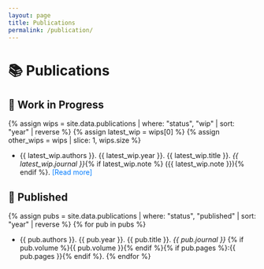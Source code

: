 ```yaml
---
layout: page
title: Publications
permalink: /publication/
---
```


# 📚 Publications

## 📝 Work in Progress

{% assign wips = site.data.publications | where: "status", "wip" | sort: "year" | reverse %}
{% assign latest_wip = wips[0] %}
{% assign other_wips = wips | slice: 1, wips.size %}

- {{ latest_wip.authors }}. {{ latest_wip.year }}. {{ latest_wip.title }}. *{{ latest_wip.journal }}*{% if latest_wip.note %} ({{ latest_wip.note }}){% endif %}. <span id="toggle-wip" style="color: #007bff; cursor:pointer;">[Read more]</span>

<div id="other-wip-list" style="display:none;">
{% for pub in other_wips %}
- {{ pub.authors }}. {{ pub.year }}. {{ pub.title }}. *{{ pub.journal }}*{% if pub.note %} ({{ pub.note }}){% endif %}.
{% endfor %}
</div>

## 📔 Published

{% assign pubs = site.data.publications | where: "status", "published" | sort: "year" | reverse %}
{% for pub in pubs %}
- {{ pub.authors }}. {{ pub.year }}. {{ pub.title }}. *{{ pub.journal }}* {% if pub.volume %}{{ pub.volume }}{% endif %}{% if pub.pages %}:{{ pub.pages }}{% endif %}.
{% endfor %}

<script>
document.addEventListener('DOMContentLoaded', function() {
  var toggle = document.getElementById('toggle-wip');
  var list = document.getElementById('other-wip-list');
  if (toggle) {
    toggle.onclick = function() {
      list.style.display = (list.style.display === 'none') ? 'block' : 'none';
      toggle.textContent = (list.style.display === 'block') ? '[Hide]' : '[Read more]';
    }
  }
});
</script>
